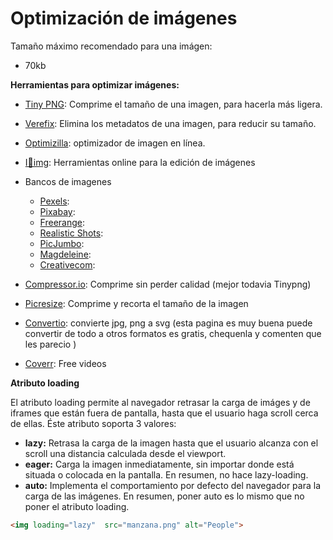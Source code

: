 # Optimización de imágenes

Tamaño máximo recomendado para una imágen:
* 70kb

**Herramientas para optimizar imágenes:**

* [Tiny PNG](https://tinypng.com/): Comprime el tamaño de una imagen, para hacerla más ligera.

* [Verefix](https://www.verexif.com/): Elimina los metadatos de una imagen, para reducir su tamaño.

* [Optimizilla](https://imagecompressor.com/es/): optimizador de imagen en línea.

* [I💖img](https://www.iloveimg.com/): Herramientas online para la edición de imágenes

* Bancos de imagenes
    * [Pexels](https://www.pexels.com/):
    * [Pixabay](https://pixabay.com/):
    * [Freerange](https://www.freerangestock.com/):
    * [Realistic Shots](https://realisticshots.com/):
    * [PicJumbo](https://picjumbo.com/):
    * [Magdeleine](https://magdeleine.co/):
    * [Creativecom](https://search.creativecommons.org/):

* [Compressor.io](https://compressor.io/): Comprime sin perder calidad (mejor todavia Tinypng)
* [Picresize](https://picresize.com/): Comprime y recorta el tamaño de la imagen
* [Convertio](https://convertio.co/es/jpg-svg/): convierte jpg, png a svg (esta pagina es muy buena puede convertir de todo a otros formatos es gratis, chequenla y comenten que les parecio )
* [Coverr](https://coverr.co/): Free videos

**Atributo loading**

El atributo loading permite al navegador retrasar la carga de imáges y de iframes que están fuera de pantalla, hasta que el usuario haga scroll cerca de ellas. Éste atributo soporta 3 valores:

* **lazy:** Retrasa la carga de la imagen hasta que el usuario alcanza con el scroll una distancia calculada desde el viewport.
* **eager:** Carga la imagen inmediatamente, sin importar donde está situada o colocada en la pantalla. En resumen, no hace lazy-loading.
* **auto:** Implementa el comportamiento por defecto del navegador para la carga de las imágenes. En resumen, poner auto es lo mismo que no poner el atributo loading.

```html
<img loading="lazy"  src="manzana.png" alt="People"> 
```
